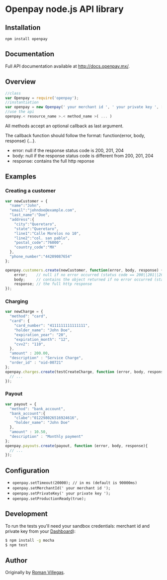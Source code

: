 # Openpay node.js API library

## Installation

`npm install openpay`

## Documentation

Full API documentation available at http://docs.openpay.mx/.

## Overview

```js
//class
var Openpay = require('openpay');
//instantiation
var openpay = new Openpay(' your merchant id ', ' your private key ', [ isProduction ]);
//use the api
openpay.< resource_name >.< method_name >( ... )
```

All methods accept an optional callback as last argument. 

The callback function should follow the format: function(error, body, response) {...}.
* error: null if the response status code is 200, 201, 204
* body: null if the response status code is different from 200, 201, 204
* response: contains the full http reponse

## Examples

### Creating a customer
```js
var newCustomer = {
  "name":"John",
  "email":"johndoe@example.com",
  "last_name":"Doe",
  "address":{
    "city":"Queretaro",
    "state":"Queretaro",
    "line1":"Calle Morelos no 10",
    "line2":"col. san pablo",
    "postal_code":"76000",
    "country_code":"MX"
  },
  "phone_number":"44209087654"
};

openpay.customers.create(newCustomer, function(error, body, response) {
    error;    // null if no error occurred (status code == 200||201||204)
    body;     // contains the object returned if no error occurred (status code == 200||201||204)
    response; // the full http response
});
```

### Charging
```js
var newCharge = {
  "method": "card",
  "card": {
    "card_number": "4111111111111111",
    "holder_name": "John Doe",
    "expiration_year": "20",
    "expiration_month": "12",
    "cvv2": "110",
  },
  "amount" : 200.00,
  "description" : "Service Charge",
  "order_id" : "oid-00721"
};
openpay.charges.create(testCreateCharge, function (error, body, response){
  // ...
});
```

### Payout
```js
var payout = {
  "method": "bank_account",
  "bank_account":{
    "clabe":"012298026516924616",
    "holder_name": "John Doe"
  },
  "amount" : 10.50,
  "description" : "Monthly payment"
};
openpay.payouts.create(payout, function (error, body, response){
  // ...
});
```

## Configuration

 * `openpay.setTimeout(20000); // in ms (default is 90000ms)`
 * `openpay.setMerchantId(' your merchant id ');`
 * `openpay.setPrivateKey(' your private key ');`
 * `openpay.setProductionReady(true);`

## Development

To run the tests you'll need your sandbox credentials: merchant id and private key from your [Dashboard](https://sandbox-dashboard.openpay.mx/)):

```bash
$ npm install -g mocha
$ npm test
```

## Author

Originally by [Roman Villegas](https://github.com/romanvi).

